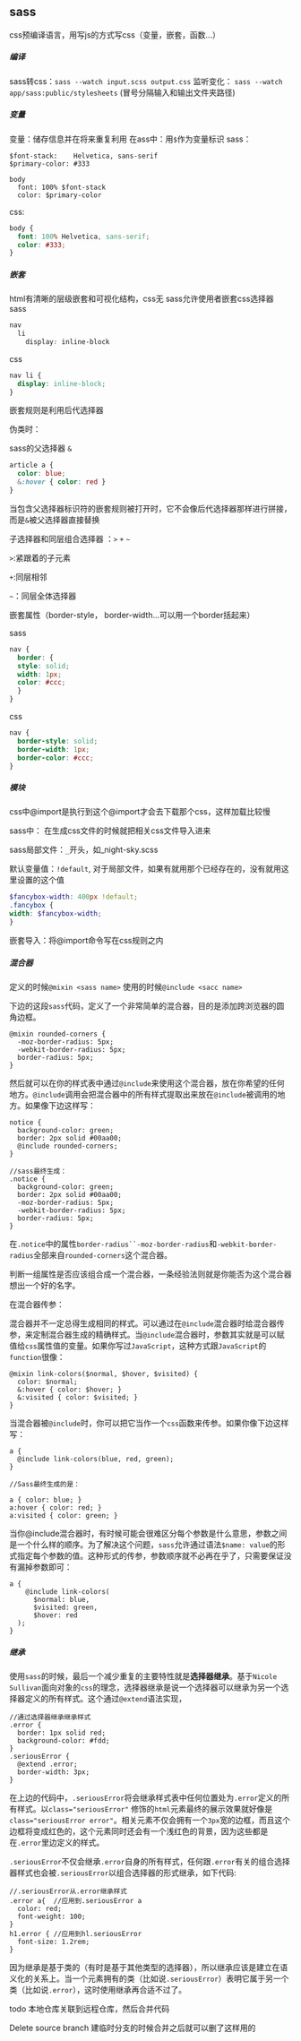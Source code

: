 ## sass

css预编译语言，用写js的方式写css（变量，嵌套，函数...）

##### 编译
sass转css：`sass --watch input.scss output.css`
监听变化： `sass --watch app/sass:public/stylesheets`   (冒号分隔输入和输出文件夹路径)


##### 变量
变量：储存信息并在将来重复利用
在ass中：用`$`作为变量标识
sass：

```
$font-stack:    Helvetica, sans-serif
$primary-color: #333

body
  font: 100% $font-stack
  color: $primary-color
```
css:
```scss
body {
  font: 100% Helvetica, sans-serif;
  color: #333;
}
```

##### 嵌套
html有清晰的层级嵌套和可视化结构，css无
sass允许使用者嵌套css选择器
sass
```scss
nav
  li
    display: inline-block
```
css
```scss
nav li {
  display: inline-block;
}
```
嵌套规则是利用后代选择器



伪类时：

sass的父选择器 `&`

```scss
article a {
  color: blue;
  &:hover { color: red }
}
```

当包含父选择器标识符的嵌套规则被打开时，它不会像后代选择器那样进行拼接，而是`&`被父选择器直接替换

子选择器和同层组合选择器 ：`>` `+` `~`

`>`:紧跟着的子元素

`+`:同层相邻

`~`：同层全体选择器



嵌套属性（border-style， border-width...可以用一个border括起来）

sass

```scss
nav {
  border: {
  style: solid;
  width: 1px;
  color: #ccc;
  }
}
```

css

```scss
nav {
  border-style: solid;
  border-width: 1px;
  border-color: #ccc;
}
```



##### 模块

css中@import是执行到这个@import才会去下载那个css，这样加载比较慢

sass中： 在生成css文件的时候就把相关css文件导入进来

sass局部文件：`_`开头，如_night-sky.scss

默认变量值：`!default`, 对于局部文件，如果有就用那个已经存在的，没有就用这里设置的这个值

```scss
$fancybox-width: 400px !default;
.fancybox {
width: $fancybox-width;
}
```



嵌套导入：将@import命令写在css规则之内



##### 混合器

定义的时候`@mixin <sass name>`   使用的时候`@include <sacc name>`

下边的这段`sass`代码，定义了一个非常简单的混合器，目的是添加跨浏览器的圆角边框。

```
@mixin rounded-corners {
  -moz-border-radius: 5px;
  -webkit-border-radius: 5px;
  border-radius: 5px;
}
```

然后就可以在你的样式表中通过`@include`来使用这个混合器，放在你希望的任何地方。`@include`调用会把混合器中的所有样式提取出来放在`@include`被调用的地方。如果像下边这样写：

```
notice {
  background-color: green;
  border: 2px solid #00aa00;
  @include rounded-corners;
}

//sass最终生成：
.notice {
  background-color: green;
  border: 2px solid #00aa00;
  -moz-border-radius: 5px;
  -webkit-border-radius: 5px;
  border-radius: 5px;
}
```

在`.notice`中的属性`border-radius``-moz-border-radius`和`-webkit-border-radius`全部来自`rounded-corners`这个混合器。

判断一组属性是否应该组合成一个混合器，一条经验法则就是你能否为这个混合器想出一个好的名字。

在混合器传参：

混合器并不一定总得生成相同的样式。可以通过在`@include`混合器时给混合器传参，来定制混合器生成的精确样式。当`@include`混合器时，参数其实就是可以赋值给`css`属性值的变量。如果你写过`JavaScript`，这种方式跟`JavaScript`的`function`很像：

```
@mixin link-colors($normal, $hover, $visited) {
  color: $normal;
  &:hover { color: $hover; }
  &:visited { color: $visited; }
}
```

当混合器被`@include`时，你可以把它当作一个`css`函数来传参。如果你像下边这样写：

```
a {
  @include link-colors(blue, red, green);
}

//Sass最终生成的是：

a { color: blue; }
a:hover { color: red; }
a:visited { color: green; }
```

当你@include混合器时，有时候可能会很难区分每个参数是什么意思，参数之间是一个什么样的顺序。为了解决这个问题，`sass`允许通过语法`$name: value`的形式指定每个参数的值。这种形式的传参，参数顺序就不必再在乎了，只需要保证没有漏掉参数即可：

```
a {
    @include link-colors(
      $normal: blue,
      $visited: green,
      $hover: red
  );
}
```



##### 继承 

使用`sass`的时候，最后一个减少重复的主要特性就是**选择器继承**。基于`Nicole Sullivan`面向对象的`css`的理念，选择器继承是说一个选择器可以继承为另一个选择器定义的所有样式。这个通过`@extend`语法实现，

```
//通过选择器继承继承样式
.error {
  border: 1px solid red;
  background-color: #fdd;
}
.seriousError {
  @extend .error;
  border-width: 3px;
}
```

在上边的代码中，`.seriousError`将会继承样式表中任何位置处为`.error`定义的所有样式。以`class="seriousError"` 修饰的`html`元素最终的展示效果就好像是`class="seriousError error"`。相关元素不仅会拥有一个`3px`宽的边框，而且这个边框将变成红色的，这个元素同时还会有一个浅红色的背景，因为这些都是在`.error`里边定义的样式。

`.seriousError`不仅会继承`.error`自身的所有样式，任何跟`.error`有关的组合选择器样式也会被`.seriousError`以组合选择器的形式继承，如下代码:

```
//.seriousError从.error继承样式
.error a{  //应用到.seriousError a
  color: red;
  font-weight: 100;
}
h1.error { //应用到hl.seriousError
  font-size: 1.2rem;
}
```

因为继承是基于类的（有时是基于其他类型的选择器），所以继承应该是建立在语义化的关系上。当一个元素拥有的类（比如说`.seriousError`）表明它属于另一个类（比如说`.error`），这时使用继承再合适不过了。

















todo 本地仓库关联到远程仓库，然后合并代码

Delete source branch 建临时分支的时候合并之后就可以删了这样用的






